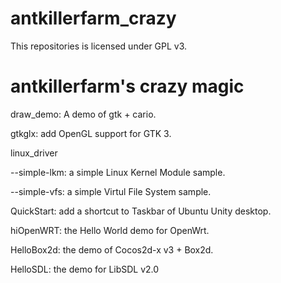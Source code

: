 antkillerfarm_crazy
===================

This repositories is licensed under GPL v3.

# antkillerfarm's crazy magic

draw_demo: A demo of gtk + cario.

gtkglx: add OpenGL support for GTK 3.

linux_driver

\-\-simple-lkm: a simple Linux Kernel Module sample.

\-\-simple-vfs: a simple Virtul File System sample.

QuickStart: add a shortcut to Taskbar of Ubuntu Unity desktop.

hiOpenWRT: the Hello World demo for OpenWrt.

HelloBox2d: the demo of Cocos2d-x v3 + Box2d.

HelloSDL: the demo for LibSDL v2.0

